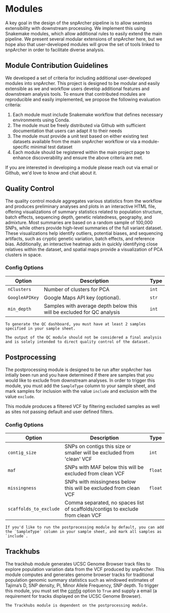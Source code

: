 # Modules
A key goal in the design of the snpArcher pipeline is to allow seamless extensibility with downstream processing. We implement this using Snakemake modules, which allow additional rules to easily extend the main pipeline. We present several modular extensions of snpArcher here, but we hope also that user-developed modules will grow the set of tools linked to snpArcher in order to facilitate diverse analysis.
## Module Contribution Guidelines
We developed a set of criteria for including additional user-developed modules into snpArcher. This project is designed to be modular and easily extensible as we and workflow users develop additional features and downstream analysis tools. To ensure that contributed modules are reproducible and easily implemented, we propose the following evaluation criteria:

1. Each module must include Snakemake workflow that defines necessary environments using Conda. 
2. The module must be freely distributed via Github with sufficient documentation that users can adapt it to their needs
3. The module must provide a unit test based on either existing test datasets available from the main snpArcher workflow or via a module-specific minimal test dataset
4. Each module should be registered within the main project page to enhance discoverability and ensure the above criteria are met.

If you are interested in developing a module please reach out via email or Github, we'd love to know and chat about it. 
## Quality Control
The quality control module aggregates various statistics from the workflow and produces preliminary analyses and plots in an interactive HTML file, offering visualizations of summary statistics related to population structure, batch effects, sequencing depth, genetic relatedness, geography, and admixture. Most summaries are based on a random sample of 100,000 SNPs, while others provide high-level summaries of the full variant dataset. These visualizations help identify outliers, potential biases, and sequencing artifacts, such as cryptic genetic variation, batch effects, and reference bias. Additionally, an interactive heatmap aids in quickly identifying close relatives within the dataset, and spatial maps provide a visualization of PCA clusters in space.
### Config Options
| Option | Description | Type |
| ---- | -------------| ------ |
|`nClusters`| Number of clusters for PCA| `int`|
|`GoogleAPIKey`| Google Maps API key (optional).| `str`|
|`min_depth`| Samples with average depth below this will be excluded for QC analysis| `int`|

```{note}
To generate the QC dashboard, you must have at least 2 samples specified in your sample sheet.
```
```{note}
The output of the QC module should not be considered a final analysis and is solely intended to direct quality control of the dataset.
```
## Postprocessing
The postprocessing module is designed to be run after snpArcher has intially been run and you have determined if there are samples that you would like to exclude from downstream analyses. In order to trigger this module, you must add the `SampleType` column to your sample sheet, and mark samples for inclusion with the value `include` and exclusion with the value `exclude`. 

This module produces a filtered VCF by filtering excluded samples as well as sites not passing default and user defined filters.
### Config Options
| Option | Description | Type |
| ---- | -------------| ------ |
|`contig_size`| SNPs on contigs this size or smaller will be excluded from 'clean' VCF | `int`|
|`maf`| SNPs with MAF below this will be excluded from clean VCF| `float`|
|`missingness`| SNPs with missingness below this will be excluded from clean VCF| `float`|
|`scaffolds_to_exclude` | Comma separated, no spaces list of scaffolds/contigs to exclude from clean VCF|

```{hint}
If you'd like to run the postprocessing module by default, you can add the `SampleType` column in your sample sheet, and mark all samples as `include`.
```
## Trackhubs
The trackhub module generates UCSC Genome Browser track files to explore population variation data from the VCF produced by snpArcher. This module computes and generates genome browser tracks for traditional population genomic summary statistics such as windowed estimates of Tajima’s D, SNP density, Pi, Minor Allele Frequency, SNP depth. To trigger this module, you must set the [config](./setup.md#core-configuration) option to `True` and supply a email (a requirement for tracks displayed on the UCSC Genome Browser).

```{warning}
The Trackhubs module is dependent on the postprocessing module.
```
